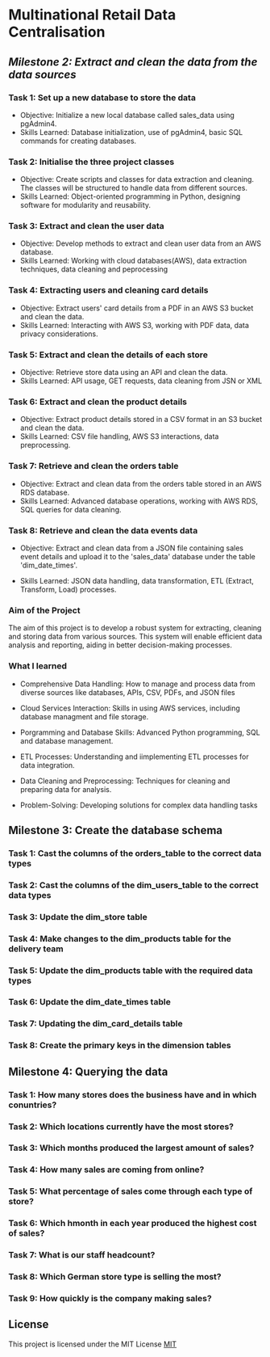 # Multinational Retail Data Centralisation

## _Milestone 2: Extract and clean the data from the data sources_

### Task 1: Set up a new database to store the data

- Objective: Initialize a new local database called sales_data using pgAdmin4.
- Skills Learned: Database initialization, use of pgAdmin4, basic SQL commands for creating databases.

### Task 2: Initialise the three project classes
- Objective: Create scripts and classes for data extraction and cleaning. 
The classes will be structured to handle data from different sources. 
- Skills Learned: Object-oriented programming in Python, designing software for modularity and reusability.

### Task 3: Extract and clean the user data
- Objective: Develop methods to extract and clean user data from an AWS database.
- Skills Learned: Working with cloud databases(AWS), data extraction techniques, data cleaning and peprocessing


### Task 4: Extracting users and cleaning card details

- Objective: Extract users' card details from a PDF in an AWS S3 bucket and clean the data.
- Skills Learned: Interacting with AWS S3, working with PDF data, data privacy considerations.


### Task 5: Extract and clean the details of each store

- Objective: Retrieve store data using an API and clean the data.
- Skills Learned: API usage, GET requests, data cleaning from JSN or XML

### Task 6: Extract and clean the product details

- Objective: Extract product details stored in a CSV format in an S3 bucket and clean the data.
- Skills Learned: CSV file handling, AWS S3 interactions, data preprocessing.

### Task 7: Retrieve and clean the orders table

- Objective: Extract and clean data from the orders table stored in an AWS RDS database.
- Skills Learned: Advanced database operations, working with AWS RDS, SQL queries for data cleaning.

### Task 8: Retrieve and clean the data events data
- Objective: Extract and clean data from a JSON file containing sales event details and upload it to the 'sales_data' database under the table 'dim_date_times'.

- Skills Learned: JSON data handling, data transformation, ETL (Extract, Transform, Load) processes.

###  Aim of the Project

The aim of this project is to develop a robust system for extracting, cleaning and storing data from various sources. This system will enable efficient data analysis and reporting, aiding in better decision-making processes.

###  What I learned

- Comprehensive Data Handling: How to manage and process data from diverse sources like databases, APIs, CSV, PDFs, and JSON files

- Cloud Services Interaction: Skills in using AWS services, including database managment and file storage.

- Porgramming and Database Skills: Advanced Python programming, SQL and database management.

- ETL Processes: Understanding and iimplementing ETL processes for data integration.

- Data Cleaning and Preprocessing: Techniques for cleaning and preparing data for analysis.

- Problem-Solving: Developing solutions for complex data handling tasks

## Milestone 3: Create the database schema

### Task 1: Cast the columns of the orders_table to the correct data types
### Task 2: Cast the columns of the dim_users_table to the correct data types
### Task 3: Update the dim_store table
### Task 4: Make changes to the dim_products table for the delivery team
### Task 5: Update the dim_products table with the required data types
###  Task 6: Update the dim_date_times table
### Task 7: Updating the dim_card_details table
### Task 8: Create the primary keys in the dimension tables

## Milestone 4: Querying the data

### Task 1: How many stores does the business have and in which conuntries?
### Task 2: Which locations currently have the most stores?
### Task 3: Which months produced the largest amount of sales?
### Task 4: How many sales are coming from online?
### Task 5: What percentage of sales come through each type of store?
### Task 6: Which hmonth in each year produced the highest cost of sales?
### Task 7: What is our staff headcount?
### Task 8: Which German store type is selling the most?
### Task 9: How quickly is the company making sales?

## License
This project is licensed under the MIT License
[MIT](https://choosealicense.com/licenses/mit/)

